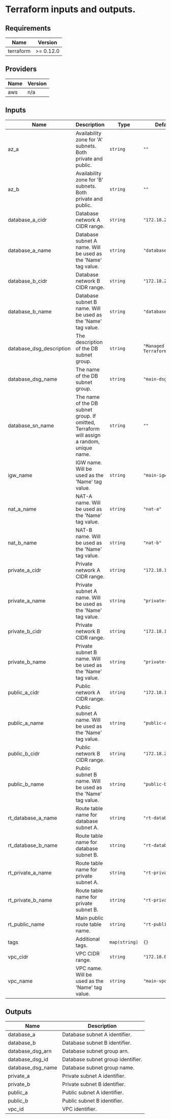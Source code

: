 # Terraform inputs and outputs.

## Requirements

| Name | Version |
|------|---------|
| terraform | >= 0.12.0 |

## Providers

| Name | Version |
|------|---------|
| aws | n/a |

## Inputs

| Name | Description | Type | Default | Required |
|------|-------------|------|---------|:--------:|
| az\_a | Availability zone for 'A' subnets. Both private and public. | `string` | `""` | no |
| az\_b | Availability zone for 'B' subnets. Both private and public. | `string` | `""` | no |
| database\_a\_cidr | Database network A CIDR range. | `string` | `"172.18.21.0/24"` | no |
| database\_a\_name | Database subnet A name. Will be used as the 'Name' tag value. | `string` | `"database-a"` | no |
| database\_b\_cidr | Database network B CIDR range. | `string` | `"172.18.22.0/24"` | no |
| database\_b\_name | Database subnet B name. Will be used as the 'Name' tag value. | `string` | `"database-b"` | no |
| database\_dsg\_description | The description of the DB subnet group. | `string` | `"Managed by Terraform"` | no |
| database\_dsg\_name | The name of the DB subnet group. | `string` | `"main-dsg"` | no |
| database\_sn\_name | The name of the DB subnet group. If omitted, Terraform will assign a random, unique name. | `string` | `""` | no |
| igw\_name | IGW name. Will be used as the 'Name' tag value. | `string` | `"main-igw"` | no |
| nat\_a\_name | NAT-A name. Will be used as the 'Name' tag value. | `string` | `"nat-a"` | no |
| nat\_b\_name | NAT-B name. Will be used as the 'Name' tag value. | `string` | `"nat-b"` | no |
| private\_a\_cidr | Private network A CIDR range. | `string` | `"172.18.11.0/24"` | no |
| private\_a\_name | Private subnet A name. Will be used as the 'Name' tag value. | `string` | `"private-a"` | no |
| private\_b\_cidr | Private network B CIDR range. | `string` | `"172.18.12.0/24"` | no |
| private\_b\_name | Private subnet B name. Will be used as the 'Name' tag value. | `string` | `"private-b"` | no |
| public\_a\_cidr | Public network A CIDR range. | `string` | `"172.18.1.0/24"` | no |
| public\_a\_name | Public subnet A name. Will be used as the 'Name' tag value. | `string` | `"public-a"` | no |
| public\_b\_cidr | Public network B CIDR range. | `string` | `"172.18.2.0/24"` | no |
| public\_b\_name | Public subnet B name. Will be used as the 'Name' tag value. | `string` | `"public-b"` | no |
| rt\_database\_a\_name | Route table name for database subnet A. | `string` | `"rt-database-a"` | no |
| rt\_database\_b\_name | Route table name for database subnet B. | `string` | `"rt-database-b"` | no |
| rt\_private\_a\_name | Route table name for private subnet A. | `string` | `"rt-private-a"` | no |
| rt\_private\_b\_name | Route table name for private subnet B. | `string` | `"rt-private-b"` | no |
| rt\_public\_name | Main public route table name. | `string` | `"rt-public"` | no |
| tags | Additional tags. | `map(string)` | `{}` | no |
| vpc\_cidr | VPC CIDR range. | `string` | `"172.18.0.0/16"` | no |
| vpc\_name | VPC name. Will be used as the 'Name' tag value. | `string` | `"main-vpc"` | no |

## Outputs

| Name | Description |
|------|-------------|
| database\_a | Database subnet A identifier. |
| database\_b | Database subnet B identifier. |
| database\_dsg\_arn | Database subnet group arn. |
| database\_dsg\_id | Database subnet group identifier. |
| database\_dsg\_name | Database subnet group name. |
| private\_a | Private subnet A identifier. |
| private\_b | Private subnet B identifier. |
| public\_a | Public subnet A identifier. |
| public\_b | Public subnet B identifier. |
| vpc\_id | VPC identifier. |

